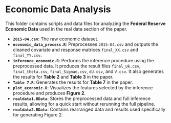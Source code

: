 # Economic Data Analysis

This folder contains scripts and data files for analyzing the **Federal Reserve Economic Data** used in the real data section of the paper.

- **`2015-04.csv`**: The raw economic dataset.
- **`economic_data_process.R`**: Preprocesses `2015-04.csv` and outputs the cleaned covariate and response matrices `final_XX.csv` and `final_YY.csv`.
- **`inference_economic.R`**: Performs the inference procedure using the preprocessed data. It produces the result files `final_Uk.csv`, `final_theta.csv`, `final_Sigmae.csv`, `dU.csv`, and `V.csv`. It also generates the results for **Table 2** and **Table 3** in the paper.
- **`Table 7.R`**: Generates the results for **Table 7** in the paper.
- **`plot_economic.R`**: Visualizes the features selected by the inference procedure and produces **Figure 2**.
- **`realdata1.RData`**: Stores the preprocessed data and full inference results, allowing for a quick start without rerunning the full pipeline.
- **`realdata2.RData`**: Contains rearranged data and results used specifically for generating Figure 2.